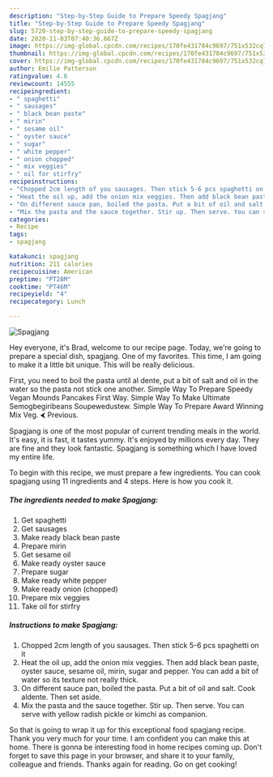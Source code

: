 ```yaml
---
description: "Step-by-Step Guide to Prepare Speedy Spagjang"
title: "Step-by-Step Guide to Prepare Speedy Spagjang"
slug: 5720-step-by-step-guide-to-prepare-speedy-spagjang
date: 2020-11-03T07:40:36.667Z
image: https://img-global.cpcdn.com/recipes/170fe431784c9697/751x532cq70/spagjang-recipe-main-photo.jpg
thumbnail: https://img-global.cpcdn.com/recipes/170fe431784c9697/751x532cq70/spagjang-recipe-main-photo.jpg
cover: https://img-global.cpcdn.com/recipes/170fe431784c9697/751x532cq70/spagjang-recipe-main-photo.jpg
author: Emilie Patterson
ratingvalue: 4.6
reviewcount: 14555
recipeingredient:
- " spaghetti"
- " sausages"
- " black bean paste"
- " mirin"
- " sesame oil"
- " oyster sauce"
- " sugar"
- " white pepper"
- " onion chopped"
- " mix veggies"
- " oil for stirfry"
recipeinstructions:
- "Chopped 2cm length of you sausages. Then stick 5-6 pcs spaghetti on it"
- "Heat the oil up, add the onion mix veggies. Then add black bean paste, oyster sauce, sesame oil, mirin, sugar and pepper. You can add a bit of water so its texture not really thick."
- "On different sauce pan, boiled the pasta. Put a bit of oil and salt. Cook aldente. Then set aside."
- "Mix the pasta and the sauce together. Stir up. Then serve. You can serve with yellow radish pickle or kimchi as companion."
categories:
- Recipe
tags:
- spagjang

katakunci: spagjang 
nutrition: 211 calories
recipecuisine: American
preptime: "PT28M"
cooktime: "PT46M"
recipeyield: "4"
recipecategory: Lunch

---
```



![Spagjang](https://img-global.cpcdn.com/recipes/170fe431784c9697/751x532cq70/spagjang-recipe-main-photo.jpg)

Hey everyone, it's Brad, welcome to our recipe page. Today, we're going to prepare a special dish, spagjang. One of my favorites. This time, I am going to make it a little bit unique. This will be really delicious.

First, you need to boil the pasta until al dente, put a bit of salt and oil in the water so the pasta not stick one another. Simple Way To Prepare Speedy Vegan Mounds Pancakes First Way. Simple Way To Make Ultimate Semogbegiribeans Soupewedustew. Simple Way To Prepare Award Winning Mix Veg. ⮜ Previous.

Spagjang is one of the most popular of current trending meals in the world. It's easy, it is fast, it tastes yummy. It's enjoyed by millions every day. They are fine and they look fantastic. Spagjang is something which I have loved my entire life.


To begin with this recipe, we must prepare a few ingredients. You can cook spagjang using 11 ingredients and 4 steps. Here is how you cook it.

<!--inarticleads1-->

##### The ingredients needed to make Spagjang:

1. Get  spaghetti
1. Get  sausages
1. Make ready  black bean paste
1. Prepare  mirin
1. Get  sesame oil
1. Make ready  oyster sauce
1. Prepare  sugar
1. Make ready  white pepper
1. Make ready  onion (chopped)
1. Prepare  mix veggies
1. Take  oil for stirfry




<!--inarticleads2-->

##### Instructions to make Spagjang:

1. Chopped 2cm length of you sausages. Then stick 5-6 pcs spaghetti on it
1. Heat the oil up, add the onion mix veggies. Then add black bean paste, oyster sauce, sesame oil, mirin, sugar and pepper. You can add a bit of water so its texture not really thick.
1. On different sauce pan, boiled the pasta. Put a bit of oil and salt. Cook aldente. Then set aside.
1. Mix the pasta and the sauce together. Stir up. Then serve. You can serve with yellow radish pickle or kimchi as companion.




So that is going to wrap it up for this exceptional food spagjang recipe. Thank you very much for your time. I am confident you can make this at home. There is gonna be interesting food in home recipes coming up. Don't forget to save this page in your browser, and share it to your family, colleague and friends. Thanks again for reading. Go on get cooking!

